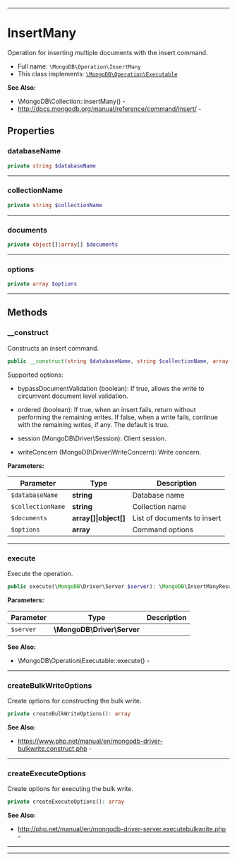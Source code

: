 ***

# InsertMany

Operation for inserting multiple documents with the insert command.

* Full name: `\MongoDB\Operation\InsertMany`
* This class implements:
  [`\MongoDB\Operation\Executable`](./Executable.md)

**See Also:**

* \MongoDB\Collection::insertMany() -
* http://docs.mongodb.org/manual/reference/command/insert/ -

## Properties

### databaseName

```php
private string $databaseName
```

***

### collectionName

```php
private string $collectionName
```

***

### documents

```php
private object[]|array[] $documents
```

***

### options

```php
private array $options
```

***

## Methods

### __construct

Constructs an insert command.

```php
public __construct(string $databaseName, string $collectionName, array[]|object[] $documents, array $options = []): mixed
```

Supported options:

* bypassDocumentValidation (boolean): If true, allows the write to
  circumvent document level validation.

* ordered (boolean): If true, when an insert fails, return without
  performing the remaining writes. If false, when a write fails,
  continue with the remaining writes, if any. The default is true.

* session (MongoDB\Driver\Session): Client session.

* writeConcern (MongoDB\Driver\WriteConcern): Write concern.

**Parameters:**

| Parameter | Type | Description |
|-----------|------|-------------|
| `$databaseName` | **string** | Database name |
| `$collectionName` | **string** | Collection name |
| `$documents` | **array[]&#124;object[]** | List of documents to insert |
| `$options` | **array** | Command options |

***

### execute

Execute the operation.

```php
public execute(\MongoDB\Driver\Server $server): \MongoDB\InsertManyResult
```

**Parameters:**

| Parameter | Type | Description |
|-----------|------|-------------|
| `$server` | **\MongoDB\Driver\Server** |  |

**See Also:**

* \MongoDB\Operation\Executable::execute() -

***

### createBulkWriteOptions

Create options for constructing the bulk write.

```php
private createBulkWriteOptions(): array
```

**See Also:**

* https://www.php.net/manual/en/mongodb-driver-bulkwrite.construct.php -

***

### createExecuteOptions

Create options for executing the bulk write.

```php
private createExecuteOptions(): array
```

**See Also:**

* http://php.net/manual/en/mongodb-driver-server.executebulkwrite.php -

***


***


